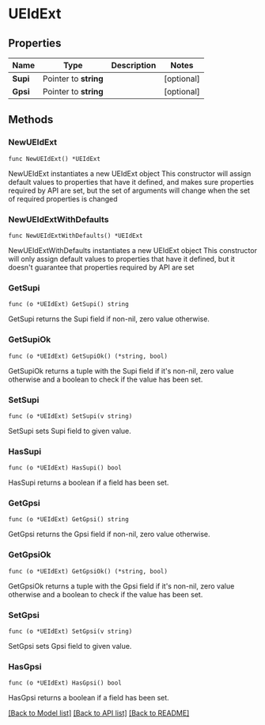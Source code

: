 # UEIdExt

## Properties

Name | Type | Description | Notes
------------ | ------------- | ------------- | -------------
**Supi** | Pointer to **string** |  | [optional] 
**Gpsi** | Pointer to **string** |  | [optional] 

## Methods

### NewUEIdExt

`func NewUEIdExt() *UEIdExt`

NewUEIdExt instantiates a new UEIdExt object
This constructor will assign default values to properties that have it defined,
and makes sure properties required by API are set, but the set of arguments
will change when the set of required properties is changed

### NewUEIdExtWithDefaults

`func NewUEIdExtWithDefaults() *UEIdExt`

NewUEIdExtWithDefaults instantiates a new UEIdExt object
This constructor will only assign default values to properties that have it defined,
but it doesn't guarantee that properties required by API are set

### GetSupi

`func (o *UEIdExt) GetSupi() string`

GetSupi returns the Supi field if non-nil, zero value otherwise.

### GetSupiOk

`func (o *UEIdExt) GetSupiOk() (*string, bool)`

GetSupiOk returns a tuple with the Supi field if it's non-nil, zero value otherwise
and a boolean to check if the value has been set.

### SetSupi

`func (o *UEIdExt) SetSupi(v string)`

SetSupi sets Supi field to given value.

### HasSupi

`func (o *UEIdExt) HasSupi() bool`

HasSupi returns a boolean if a field has been set.

### GetGpsi

`func (o *UEIdExt) GetGpsi() string`

GetGpsi returns the Gpsi field if non-nil, zero value otherwise.

### GetGpsiOk

`func (o *UEIdExt) GetGpsiOk() (*string, bool)`

GetGpsiOk returns a tuple with the Gpsi field if it's non-nil, zero value otherwise
and a boolean to check if the value has been set.

### SetGpsi

`func (o *UEIdExt) SetGpsi(v string)`

SetGpsi sets Gpsi field to given value.

### HasGpsi

`func (o *UEIdExt) HasGpsi() bool`

HasGpsi returns a boolean if a field has been set.


[[Back to Model list]](../README.md#documentation-for-models) [[Back to API list]](../README.md#documentation-for-api-endpoints) [[Back to README]](../README.md)


